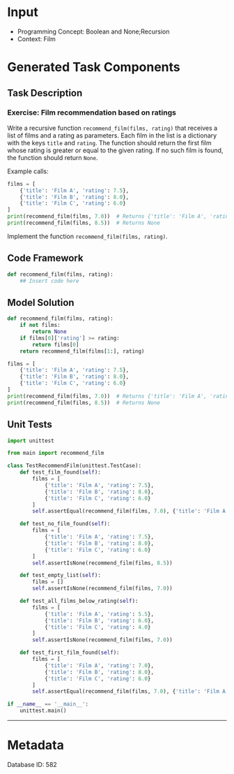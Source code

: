 # Input
- Programming Concept: Boolean and None;Recursion
- Context: Film

# Generated Task Components
## Task Description
### Exercise: Film recommendation based on ratings

Write a recursive function `recommend_film(films, rating)` that receives a list of films and a rating as parameters. Each film in the list is a dictionary with the keys `title` and `rating`. The function should return the first film whose rating is greater or equal to the given rating. If no such film is found, the function should return `None`.

Example calls:
```python
films = [
    {'title': 'Film A', 'rating': 7.5},
    {'title': 'Film B', 'rating': 8.0},
    {'title': 'Film C', 'rating': 6.0}
]
print(recommend_film(films, 7.0))  # Returns {'title': 'Film A', 'rating': 7.5}
print(recommend_film(films, 8.5))  # Returns None
```

Implement the function `recommend_film(films, rating)`.

## Code Framework
```python
def recommend_film(films, rating):
    ## Insert code here
```

## Model Solution
```python
def recommend_film(films, rating):
    if not films:
        return None
    if films[0]['rating'] >= rating:
        return films[0]
    return recommend_film(films[1:], rating)

films = [
    {'title': 'Film A', 'rating': 7.5},
    {'title': 'Film B', 'rating': 8.0},
    {'title': 'Film C', 'rating': 6.0}
]
print(recommend_film(films, 7.0))  # Returns {'title': 'Film A', 'rating': 7.5}
print(recommend_film(films, 8.5))  # Returns None
```

## Unit Tests
```python
import unittest

from main import recommend_film

class TestRecommendFilm(unittest.TestCase):
    def test_film_found(self):
        films = [
            {'title': 'Film A', 'rating': 7.5},
            {'title': 'Film B', 'rating': 8.0},
            {'title': 'Film C', 'rating': 6.0}
        ]
        self.assertEqual(recommend_film(films, 7.0), {'title': 'Film A', 'rating': 7.5})

    def test_no_film_found(self):
        films = [
            {'title': 'Film A', 'rating': 7.5},
            {'title': 'Film B', 'rating': 8.0},
            {'title': 'Film C', 'rating': 6.0}
        ]
        self.assertIsNone(recommend_film(films, 8.5))

    def test_empty_list(self):
        films = []
        self.assertIsNone(recommend_film(films, 7.0))

    def test_all_films_below_rating(self):
        films = [
            {'title': 'Film A', 'rating': 5.5},
            {'title': 'Film B', 'rating': 6.0},
            {'title': 'Film C', 'rating': 4.0}
        ]
        self.assertIsNone(recommend_film(films, 7.0))

    def test_first_film_found(self):
        films = [
            {'title': 'Film A', 'rating': 7.0},
            {'title': 'Film B', 'rating': 8.0},
            {'title': 'Film C', 'rating': 6.0}
        ]
        self.assertEqual(recommend_film(films, 7.0), {'title': 'Film A', 'rating': 7.0})

if __name__ == '__main__':
    unittest.main()
```
___
# Metadata
Database ID: 582
